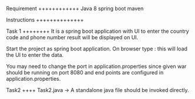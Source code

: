 Requirement
++++++++++++
Java 8
spring boot
maven


Instructions
++++++++++++++

Task 1
++++++++
It is a spring boot application with UI to enter the country code and phone number
result will be displayed on UI.

Start the project as spring boot application. On browser type <host>:<post> this will load the UI to enter the data.

You may need to change the port in application.properties since given war
should be running on port 8080 and end points are configured in application.properties.


Task2
++++
Task2.java -> A standalone java file should be invoked directly.